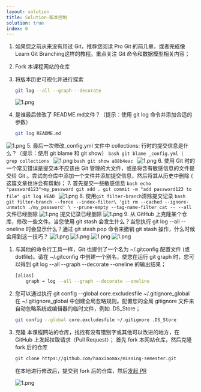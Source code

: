 ```yaml
---
layout: solution
title: Solution-版本控制
solution: true
index: 6
---
```


1. 如果您之前从来没有用过 Git，推荐您阅读 Pro Git 的前几章，或者完成像 Learn Git Branching这样的教程。重点关注 Git 命令和数据模型相关内容；

2. Fork 本课程网站的仓库

3. 将版本历史可视化并进行探索
    ```bash
    git log --all --graph --decorate
    ```
    ![1.png]({{site.url}}/2020/solutions/images/6/1.png)
4. 是谁最后修改了 README.md文件？（提示：使用 git log 命令并添加合适的参数）
   ```bash
   git log README.md
   ```
![1.png]({{site.url}}/2020/solutions/images/6/2.png)
5. 最后一次修改_config.yml 文件中 collections: 行时的提交信息是什么？（提示：使用 git blame 和 git show）
    ```bash
    git blame _config.yml | grep collections
    ```
    ![1.png]({{site.url}}/2020/solutions/images/6/3.png)
    ```bash
    git show a88b4eac
    ```
    ![1.png]({{site.url}}/2020/solutions/images/6/4.png)
6. 使用 Git 时的一个常见错误是提交本不应该由 Git 管理的大文件，或是将含有敏感信息的文件提交给 Git 。尝试向仓库中添加一个文件并添加提交信息，然后将其从历史中删除 ( 这篇文章也许会有帮助)；
7. 首先提交一些敏感信息
    ```bash
    echo "password123">my_password
    git add .
    git commit -m "add password123 to file"
    git log HEAD
    ```
    ![1.png]({{site.url}}/2020/solutions/images/6/5.png)
8. 使用`git filter-branch`清除提交记录
    ```bash
    git filter-branch --force --index-filter\
    'git rm --cached --ignore-unmatch ./my_password' \
    --prune-empty --tag-name-filter cat -- --all
    ```
    文件已经删除
    ![1.png]({{site.url}}/2020/solutions/images/6/6.png)
    提交记录已经删除
    ![1.png]({{site.url}}/2020/solutions/images/6/7.png)
9. 从 GitHub 上克隆某个仓库，修改一些文件。当您使用 git stash 会发生什么？当您执行 git log --all --oneline 时会显示什么？通过 git stash pop 命令来撤销 git stash 操作，什么时候会用到这一技巧？
    ![1.png]({{site.url}}/2020/solutions/images/6/8.png)
    ![1.png]({{site.url}}/2020/solutions/images/6/9.png)
    ![1.png]({{site.url}}/2020/solutions/images/6/10.png)
    ![1.png]({{site.url}}/2020/solutions/images/6/11.png)
1. 与其他的命令行工具一样，Git 也提供了一个名为 ~/.gitconfig 配置文件 (或 dotfile)。请在 ~/.gitconfig 中创建一个别名，使您在运行 git graph 时，您可以得到 git log --all --graph --decorate --oneline 的输出结果；
    ```bash
    [alias]
        graph = log --all --graph --decorate --oneline
    ```
2. 您可以通过执行 git config --global core.excludesfile ~/.gitignore_global 在 ~/.gitignore_global 中创建全局忽略规则。配置您的全局 gitignore 文件来自动忽略系统或编辑器的临时文件，例如 .DS_Store；
    ```bash
    git config --global core.excludesfile ~/.gitignore .DS_Store
    ```
1. 克隆 本课程网站的仓库，找找有没有错别字或其他可以改进的地方，在 GitHub 上发起拉取请求（Pull Request）；
    首先 fork 本网站仓库，然后克隆 fork 后的仓库
    ```bash
    git clone https://github.com/hanxiaomax/missing-semester.git
    ```
    在本地进行修改后，提交到 fork 后的仓库，然后[发起 PR](https://github.com/missing-semester/missing-semester/pulls)

    ![1.png]({{site.url}}/2020/solutions/images/6/12.png)

